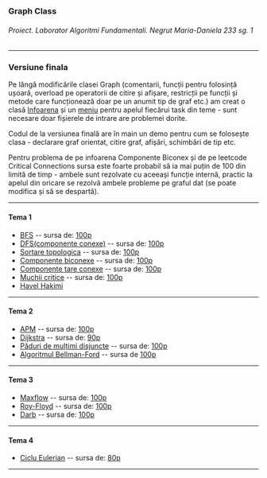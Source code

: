 ### Graph Class
###### Proiect. Laborator Algoritmi Fundamentali. Negrut Maria-Daniela 233 sg. 1
***
###   Versiune finala
Pe lângă modificările clasei Graph (comentarii, funcții pentru folosință ușoară, overload pe operatorii de citire și afișare, restricții pe funcții și metode care funcționează doar pe un anumit tip de graf etc.) am creat o clasă [Infoarena](https://github.com/NMDMaria/AF_Lab_Graf/blob/main/final.cpp#L1134) și un [meniu](https://github.com/NMDMaria/AF_Lab_Graf/blob/main/final.cpp#L1516) pentru apelul fiecărui task din teme - sunt necesare doar fișierele de intrare are problemei dorite. 

Codul de la versiunea finală are în main un demo pentru cum se folosește clasa - declarare graf orientat, citire graf, afișări, schimbări de tip etc.

Pentru problema de pe infoarena Componente Biconex și de pe leetcode Critical Connections sursa este foarte probabil să ia mai puțin de 100 din limită de timp - ambele sunt rezolvate cu aceeași funcție internă, practic la apelul din oricare se rezolvă ambele probleme pe graful dat (se poate modifica și să se despartă).
*** 
####  Tema 1
- [BFS](https://github.com/NMDMaria/AF_Lab_Graf/blob/main/mainTema1.cpp#L290) -- sursa de: [100p](https://infoarena.ro/job_detail/2789050?action=view-source)
- [DFS(componente conexe)](https://github.com/NMDMaria/AF_Lab_Graf/blob/main/mainTema1.cpp#L301) -- sursa de: [100p](https://infoarena.ro/job_detail/2789052?action=view-source)
- [Sortare topologica](https://github.com/NMDMaria/AF_Lab_Graf/blob/main/mainTema1.cpp#L3213) -- sursa de: [100p](https://infoarena.ro/job_detail/2790980?action=view-source)
- [Componente biconexe](https://github.com/NMDMaria/AF_Lab_Graf/blob/main/mainTema1.cpp#L347) -- sursa de: [100p](https://infoarena.ro/job_detail/2793583?action=view-source)
- [Componente tare conexe](https://github.com/NMDMaria/AF_Lab_Graf/blob/main/mainTema1.cpp#L392) -- sursa de: [100p](https://infoarena.ro/job_detail/2796067?action=view-source)
- [Muchii critice](https://github.com/NMDMaria/AF_Lab_Graf/blob/main/mainTema1.cpp#L376) -- sursa de: [100p](https://leetcode.com/submissions/detail/581603022/) </br>
- [Havel Hakimi](https://github.com/NMDMaria/AF_Lab_Graf/blob/main/mainTema1.cpp#L419)
***

####  Tema 2
- [APM](https://github.com/NMDMaria/AF_Lab_Graf/blob/main/mainTema2.cpp#L385) -- sursa de: [100p](https://www.infoarena.ro/job_detail/2804167?action=view-source)
- [Dijkstra](https://github.com/NMDMaria/AF_Lab_Graf/blob/main/mainTema2.cpp#L425) -- sursa de: [90p](https://www.infoarena.ro/job_detail/2804175?action=view-source)
- [Păduri de mulțimi disjuncte](https://github.com/NMDMaria/AF_Lab_Graf/blob/main/mainTema2.cpp#L665) -- sursa de: [100p](https://www.infoarena.ro/job_detail/2807605?action=view-source)
- [Algoritmul Bellman-Ford](https://github.com/NMDMaria/AF_Lab_Graf/blob/main/mainTema2.cpp#L453) -- sursa de [100p](https://www.infoarena.ro/job_detail/2807982?action=view-source)
***

####  Tema 3
- [Maxflow](https://github.com/NMDMaria/AF_Lab_Graf/blob/main/mainTema3.cpp#L572) -- sursa de: [100p](https://infoarena.ro/job_detail/2814071?action=view-source)
- [Roy-Floyd](https://github.com/NMDMaria/AF_Lab_Graf/blob/main/mainTema3.cpp#L625) -- sursa de: [100p](https://infoarena.ro/job_detail/2814132?action=view-source)
- [Darb](https://github.com/NMDMaria/AF_Lab_Graf/blob/main/mainTema3.cpp#L657) -- sursa de: [100p](https://infoarena.ro/job_detail/2814203?action=view-source)
***

####  Tema 4
- [Ciclu Eulerian](https://github.com/NMDMaria/AF_Lab_Graf/blob/main/mainTema4.cpp#L853) -- sursa de: [80p](https://infoarena.ro/job_detail/2820148?action=view-source)
***
